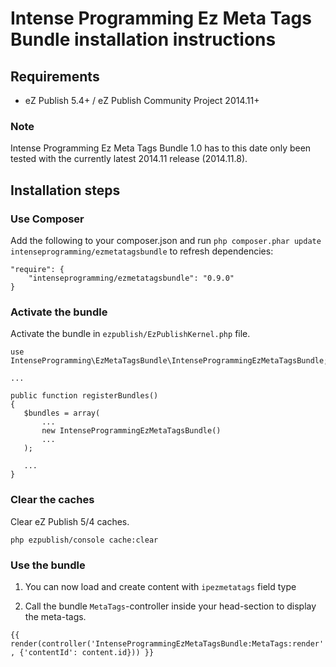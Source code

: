 Intense Programming Ez Meta Tags Bundle installation instructions
============================================

Requirements
------------

* eZ Publish 5.4+ / eZ Publish Community Project 2014.11+

### Note

Intense Programming Ez Meta Tags Bundle 1.0 has to this date only been tested with the currently latest 2014.11 release (2014.11.8).

Installation steps
------------------

### Use Composer

Add the following to your composer.json and run `php composer.phar update intenseprogramming/ezmetatagsbundle` to refresh dependencies:

```
"require": {
    "intenseprogramming/ezmetatagsbundle": "0.9.0"
}
```

### Activate the bundle

Activate the bundle in `ezpublish/EzPublishKernel.php` file.

```
use IntenseProgramming\EzMetaTagsBundle\IntenseProgrammingEzMetaTagsBundle;

...

public function registerBundles()
{
   $bundles = array(
       ...
       new IntenseProgrammingEzMetaTagsBundle()
       ...
   );

   ...
}
```

### Clear the caches

Clear eZ Publish 5/4 caches.

```
php ezpublish/console cache:clear
```

### Use the bundle

1) You can now load and create content with `ipezmetatags` field type

2) Call the bundle `MetaTags`-controller inside your head-section to display the meta-tags.

`{{ render(controller('IntenseProgrammingEzMetaTagsBundle:MetaTags:render', {'contentId': content.id})) }}`
